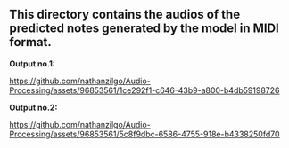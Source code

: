 ## This directory contains the audios of the predicted notes generated by the model in MIDI format. 

**Output no.1:**

https://github.com/nathanzilgo/Audio-Processing/assets/96853561/1ce292f1-c646-43b9-a800-b4db59198726

**Output no.2:**

https://github.com/nathanzilgo/Audio-Processing/assets/96853561/5c8f9dbc-6586-4755-918e-b4338250fd70

